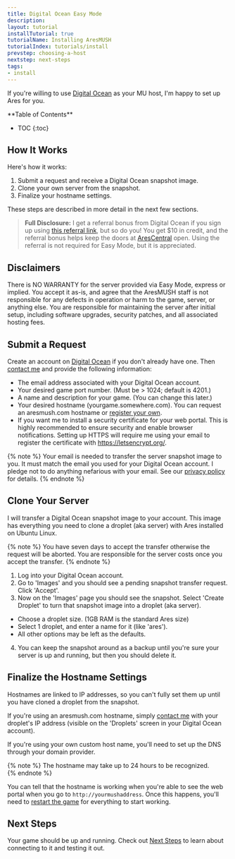```yaml
---
title: Digital Ocean Easy Mode
description:
layout: tutorial
installTutorial: true
tutorialName: Installing AresMUSH
tutorialIndex: tutorials/install
prevstep: choosing-a-host
nextstep: next-steps
tags: 
- install
---
```


If you're willing to use [Digital Ocean](http://www.digitalocean.com/?refcode=5c07173bc1f2) as your MU host, I'm happy to set up Ares for you.   

<div id="inline_toc" markdown="1">
**Table of Contents**

* TOC
{:toc}
</div>

## How It Works

Here's how it works:

1. Submit a request and receive a Digital Ocean snapshot image.
2. Clone your own server from the snapshot.
3. Finalize your hostname settings.

These steps are described in more detail in the next few sections.

> **Full Disclosure:** I get a referral bonus from Digital Ocean if you sign up using [this referral link](http://www.digitalocean.com/?refcode=5c07173bc1f2), but so do you!  You get $10 in credit, and the referral bonus helps keep the doors at [AresCentral](/arescentral.html) open.  Using the referral is not required for Easy Mode, but it is appreciated.

## Disclaimers

There is NO WARRANTY for the server provided via Easy Mode, express or implied. You accept it as-is, and agree that the AresMUSH staff is not responsible for any defects in operation or harm to the game, server, or anything else.  You are responsible for maintaining the server after initial setup, including software upgrades, security patches, and all associated hosting fees.

## Submit a Request

Create an account on [Digital Ocean](http://www.digitalocean.com/?refcode=5c07173bc1f2) if you don't already have one.  Then [contact me](/feedback.html) and provide the following information:

* The email address associated with your Digital Ocean account.
* Your desired game port number. (Must be > 1024; default is 4201.)
* A name and description for your game.  (You can change this later.)
* Your desired hostname (yourgame.somewhere.com).  You can request an aresmush.com hostname or [register your own](/tutorials/install/getting-a-hostname.html).
* If you want me to install a security certificate for your web portal.  This is highly recommended to ensure security and enable browser notifications.  Setting up HTTPS will require me using your email to register the certificate with https://letsencrypt.org/.

{% note %} 
Your email is needed to transfer the server snapshot image to you.   It must match the email you used for your Digital Ocean account.  I pledge not to do anything nefarious with your email.  See our [privacy policy](/privacy.html) for details.
{% endnote %}

## Clone Your Server

I will transfer a Digital Ocean snapshot image to your account. This image has everything you need to clone a droplet (aka server) with Ares installed on Ubuntu Linux.

{% note %} 
You have seven days to accept the transfer otherwise the request will be aborted.  You are responsible for the server costs once you accept the transfer.
{% endnote %}

1. Log into your Digital Ocean account.  
2. Go to 'Images' and you should see a pending snapshot transfer request.  Click 'Accept'.
3. Now on the 'Images' page you should see the snapshot.  Select 'Create Droplet' to turn that snapshot image into a droplet (aka server).
  * Choose a droplet size.  (1GB RAM is the standard Ares size)
  * Select 1 droplet, and enter a name for it (like 'ares').
  * All other options may be left as the defaults.
4. You can keep the snapshot around as a backup until you're sure your server is up and running, but then you should delete it.

## Finalize the Hostname Settings

Hostnames are linked to IP addresses, so you can't fully set them up until you have cloned a droplet from the snapshot.  

If you're using an aresmush.com hostname, simply [contact me](/feedback.html) with your droplet's IP address (visible on the 'Droplets' screen in your Digital Ocean account).  

If you're using your own custom host name, you'll need to set up the DNS through your domain provider.

{% note %} 
The hostname may take up to 24 hours to be recognized.  
{% endnote %}

You can tell that the hostname is working when you're able to see the web portal when you go to `http://yourmushaddress`.  Once this happens, you'll need to [restart the game](/tutorials/manage/shutdown.html) for everything to start working. 

## Next Steps

Your game should be up and running.  Check out [Next Steps](/tutorials/install/next-steps.html) to learn about connecting to it and testing it out.

